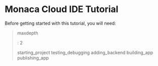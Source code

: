 Monaca Cloud IDE Tutorial
=========================

Before getting started with this tutorial, you will need:

> maxdepth
>
> :   2
>
> starting\_project testing\_debugging adding\_backend building\_app
> publishing\_app
